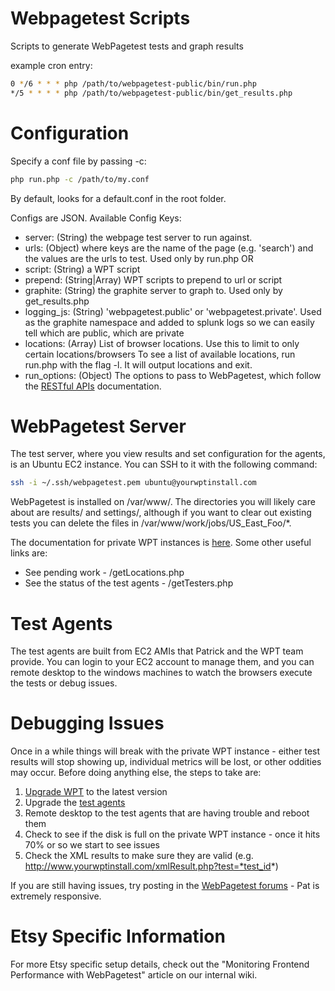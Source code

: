 Webpagetest Scripts
===================

Scripts to generate WebPagetest tests and graph results

example cron entry:
```bash
0 */6 * * * php /path/to/webpagetest-public/bin/run.php
*/5 * * * * php /path/to/webpagetest-public/bin/get_results.php
```

Configuration
=============

Specify a conf file by passing -c:
```bash
php run.php -c /path/to/my.conf
```

By default, looks for a default.conf in the root folder.

Configs are JSON. Available Config Keys:

- server: (String) the webpage test server to run against.
- urls: (Object) where keys are the name of the page (e.g. 'search') and the values are the urls to test. Used only by run.php
 OR
- script: (String) a WPT script
- prepend: (String|Array) WPT scripts to prepend to url or script
- graphite: (String) the graphite server to graph to. Used only by get_results.php
- logging_js: (String) 'webpagetest.public' or 'webpagetest.private'. Used as the graphite namespace and added to splunk logs so we can easily tell which are public, which are private
- locations: (Array) List of browser locations. Use this to limit to only certain locations/browsers
             To see a list of available locations, run run.php with the flag -l. It will output locations and exit.
- run_options: (Object) The options to pass to WebPagetest, which follow the
  [RESTful APIs](https://sites.google.com/a/webpagetest.org/docs/advanced-features/webpagetest-restful-apis) documentation.


WebPagetest Server
==================

The test server, where you view results and set configuration for the agents, is an Ubuntu EC2 instance.
You can SSH to it with the following command:

```bash
ssh -i ~/.ssh/webpagetest.pem ubuntu@yourwptinstall.com
```

WebPagetest is installed on /var/www/.  The directories you will likely care about are results/ and settings/,
although if you want to clear out existing tests you can delete the files in /var/www/work/jobs/US_East_Foo/*.

The documentation for private WPT instances is [here](https://sites.google.com/a/webpagetest.org/docs/private-instances).
Some other useful links are:

* See pending work - /getLocations.php
* See the status of the test agents - /getTesters.php


Test Agents
===================

The test agents are built from EC2 AMIs that Patrick and the WPT team provide.  You can login to your
EC2 account to manage them, and you can remote desktop to the windows machines to watch the browsers
execute the tests or debug issues.


Debugging Issues
===================

Once in a while things will break with the private WPT instance - either test results will stop showing up,
individual metrics will be lost, or other oddities may occur.  Before doing anything else, the steps to take are:

1. [Upgrade WPT](https://sites.google.com/a/webpagetest.org/docs/private-instances) to the latest version
1. Upgrade the [test agents](https://sites.google.com/a/webpagetest.org/docs/private-instances#TOC-Updating-Test-Agents)
1. Remote desktop to the test agents that are having trouble and reboot them
1. Check to see if the disk is full on the private WPT instance - once it hits 70% or so we start to see issues
1. Check the XML results to make sure they are valid (e.g. http://www.yourwptinstall.com/xmlResult.php?test=*test_id*)

If you are still having issues, try posting in the
[WebPagetest forums](http://www.webpagetest.org/forums/forumdisplay.php?fid=12) - Pat is extremely responsive.


Etsy Specific Information
===================

For more Etsy specific setup details, check out the "Monitoring Frontend Performance with WebPagetest" article on our internal wiki.
